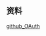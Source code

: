 ## 资料
[github_OAuth](https://developer.github.com/apps/building-oauth-apps/creating-an-oauth-app/)


